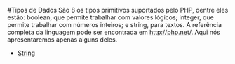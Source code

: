 #Tipos de Dados
São 8 os tipos primitivos suportados pelo PHP, dentre eles estão: boolean, que permite trabalhar com valores lógicos; integer, que permite trabalhar com números inteiros; e string, para textos.  A referência completa da linguagem pode ser encontrada em http://php.net/. Aqui nós apresentaremos apenas alguns deles. 
- [String](php/string.md)